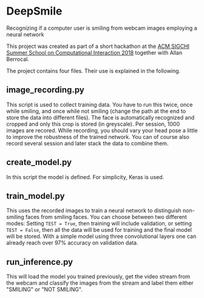 # DeepSmile
Recognizing if a computer user is smiling from webcam images employing a neural network

This project was created as part of a short hackathon at the [ACM SIGCHI Summer School on Computational Interaction 2018](https://www-edc.eng.cam.ac.uk/summerschool/) together with Allan Berrocal. 

The project contains four files. Their use is explained in the following. 

## image_recording.py
This script is used to collect training data. You have to run this twice, once while smiling, and once while not smiling (change the path at the end to store the data into different files). 
The face is automatically recognized and cropped and only this crop is stored (in greyscale). Per session, 1000 images are recored. While recording, you should vary your head pose a little to improve the robustness of the trained network. 
You can of course also record several session and later stack the data to combine them. 

## create_model.py
In this script the model is defined. For simplicity, Keras is used. 

## train_model.py
This uses the recorded images to train a neural network to distinguish non-smiling faces from smiling faces. You can choose between two different modes: Setting `TEST = True`, then training will include validation, or setting `TEST = False`, then all the data will be used for training and the final model will be stored.
With a simple model using three convolutional layers one can already reach over 97% accuracy on validation data. 

## run_inference.py
This will load the model you trained previously, get the video stream from the webcam and classify the images from the stream and label them either "SMILING" or "NOT SMILING".

